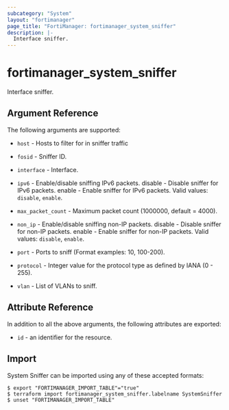 ```yaml
---
subcategory: "System"
layout: "fortimanager"
page_title: "FortiManager: fortimanager_system_sniffer"
description: |-
  Interface sniffer.
---
```


# fortimanager_system_sniffer
Interface sniffer.

## Argument Reference


The following arguments are supported:


* `host` - Hosts to filter for in sniffer traffic
* `fosid` - Sniffer ID.
* `interface` - Interface.
* `ipv6` - Enable/disable sniffing IPv6 packets. disable - Disable sniffer for IPv6 packets. enable - Enable sniffer for IPv6 packets. Valid values: `disable`, `enable`.

* `max_packet_count` - Maximum packet count (1000000, default = 4000).
* `non_ip` - Enable/disable sniffing non-IP packets. disable - Disable sniffer for non-IP packets. enable - Enable sniffer for non-IP packets. Valid values: `disable`, `enable`.

* `port` - Ports to sniff (Format examples: 10, 100-200).
* `protocol` - Integer value for the protocol type as defined by IANA (0 - 255).
* `vlan` - List of VLANs to sniff.


## Attribute Reference

In addition to all the above arguments, the following attributes are exported:
* `id` - an identifier for the resource.

## Import

System Sniffer can be imported using any of these accepted formats:
```
$ export "FORTIMANAGER_IMPORT_TABLE"="true"
$ terraform import fortimanager_system_sniffer.labelname SystemSniffer
$ unset "FORTIMANAGER_IMPORT_TABLE"
```

